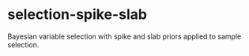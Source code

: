 # selection-spike-slab
Bayesian variable selection with spike and slab priors applied to sample selection.
